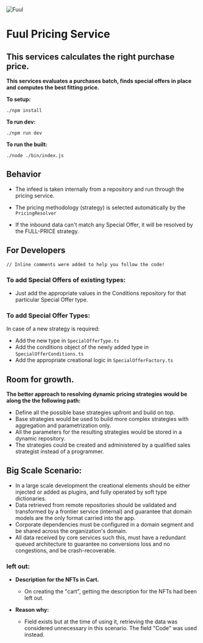 
![](https://cdn.prod.website-files.com/636fea919b96f729afeb9bf3/636fecb23e9741026fee1b94_fuul-logo-color.webp "Fuul")

# Fuul Pricing Service

## This services calculates the right purchase price.

 __This services evaluates a purchases batch, finds special offers in place and computes the best fitting price.__ 

__To setup:__
```
./npm install
```

__To run dev:__
```
./npm run dev
```

__To run the built:__
```
./node ./bin/index.js
```

## Behavior

- The infeed is taken internally from a repository and run through the pricing service.
- The pricing methodology (strategy) is selected automátically by the ```PricingResolver```

- If the inbound data can't match any Special Offer, it will be resolved by the FULL-PRICE strategy.


## For Developers

````
// Inline comments were added to help you follow the code!
````

### To add Special Offers of existing types:
- Just add the appropriate values in the Conditions repository for that particular Special Offer type.

### To add Special Offer Types:
In case of a new strategy is required:
- Add the new type in ```SpecialOfferType.ts```
- Add the conditions object of the newly added type in ```SpecialOfferConditions.ts```
- Add the appropriate creational logic in ```SpecialOfferFactory.ts```

## Room for growth.
__The better approach to resolving dynamic pricing strategies would be along the the following path:__
- Define all the possible base strategies upfront and build on top.
- Base strategies would be used to build more complex strategies with aggregation and parametrization only.
- All the parameters for the resulting strategies would be stored in a dynamic repository.
- The strategies could be created and administered by a qualified sales strategist instead of a programmer.

## Big Scale Scenario:
- In a large scale development the creational elements should be either injected or added as plugins, and fully operated by soft type dictionaries.
- Data retrieved from remote repositories should be validated and transformed by a frontier service (internal) and guarantee that domain models are the only format carried into the app.
- Corporate dependencies must be configured in a domain segment and be shared across the organization's domain.
- All data received by core services such this, must have a redundant queued architecture to guarantee no conversions loss and no congestions, and be crash-recoverable.

### left out:
- __Description for the NFTs in Cart.__

  - On creating the "cart", getting the description for the NFTs had been left out.

- __Reason why:__
  - Field exists but at the time of using it, retrieving the data was considered unnecessary in this scenario. The field "Code" was used instead.

